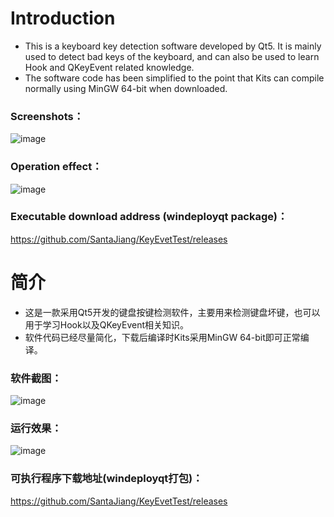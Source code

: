 # Introduction
* This is a keyboard key detection software developed by Qt5. It is mainly used to detect bad keys of the keyboard, and can also be used to learn Hook and QKeyEvent related knowledge.
* The software code has been simplified to the point that Kits can compile normally using MinGW 64-bit when downloaded.
### Screenshots：
![image](https://github.com/SantaJiang/KeyEvetTest/blob/master/image-folder/github.png)
### Operation effect：
![image](https://github.com/SantaJiang/KeyEvetTest/blob/master/image-folder/demo.gif)
### Executable download address (windeployqt package)：
https://github.com/SantaJiang/KeyEvetTest/releases  

# 简介
* 这是一款采用Qt5开发的键盘按键检测软件，主要用来检测键盘坏键，也可以用于学习Hook以及QKeyEvent相关知识。
* 软件代码已经尽量简化，下载后编译时Kits采用MinGW 64-bit即可正常编译。
### 软件截图：
![image](https://github.com/SantaJiang/KeyEvetTest/blob/master/image-folder/github.png)
### 运行效果：
![image](https://github.com/SantaJiang/KeyEvetTest/blob/master/image-folder/demo.gif)
### 可执行程序下载地址(windeployqt打包)：
https://github.com/SantaJiang/KeyEvetTest/releases
